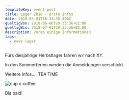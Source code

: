 ```yaml
---
templateKey: event-post
title: Lager 2018 - erste Infos
date: 2018-05-01T18:33:36.496Z
gueltigVon: 2018-05-06T20:33:36+02:00
gueltigBis: 2018-07-01T20:33:36+02:00
description: Vorab einige Informationen
tags:
  - news lager
---
```

Fürs diesjährige Herbstlager fahren wir nach XY.

In den Sommerferien werden die Anmeldungen verschickt.

Weitere Infos.... TEA TIME

![cup o coffee](/img/products-grid2.jpg)

Bis bald!
